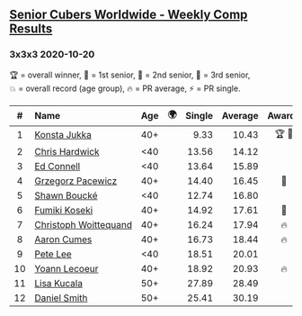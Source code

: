 <style>table {white-space: nowrap;}</style>
<link rel="stylesheet" type="text/css" href="/scw-comp/css/flags.css" />

## [Senior Cubers Worldwide - Weekly Comp Results](/scw-comp/results/)
### 3x3x3 2020-10-20

<span style="white-space: nowrap;">🏆 = overall winner</span>, <span style="white-space: nowrap;">🥇 = 1st senior</span>, <span style="white-space: nowrap;">🥈 = 2nd senior</span>, <span style="white-space: nowrap;">🥉 = 3rd senior</span>, <span style="white-space: nowrap;">💥 = overall record (age group)</span>, <span style="white-space: nowrap;">🔥 = PR average</span>, <span style="white-space: nowrap;">⚡ = PR single</span>.

| # | Name | Age | 🌍 | Single | Average | Awards | Solve 1 | Solve 2 | Solve 3 | Solve 4 | Solve 5 | Video |
| :--: | :-- | :--: | :--: | --: | --: | :--: | --: | --: | --: | --: | --: | :-- |
| 1 | [Konsta Jukka](../../persons/konsta_jukka/333.md) | 40+ | <i class="flag flag-FI" /> | 9.33 | 10.43 | 🏆 🥇 | 11.85 | 9.45 | 11.27 | 10.56 | 9.33 | [Desktop](https://www.facebook.com/events/1017705805364611/permalink/1021627524972439) / [Mobile](https://m.facebook.com/events/1017705805364611?view=permalink&id=1021627524972439) |
| 2 | [Chris Hardwick](../../persons/chris_hardwick/333.md) | <40 | <i class="flag flag-US" /> | 13.56 | 14.12 |  | 13.56 | 14.32 | 13.99 | 15.03 | 14.04 | [Desktop](https://www.facebook.com/events/1017705805364611/permalink/1020397585095433) / [Mobile](https://m.facebook.com/events/1017705805364611?view=permalink&id=1020397585095433) |
| 3 | [Ed Connell](../../persons/ed_connell/333.md) | <40 | <i class="flag flag-IE" /> | 13.64 | 15.89 |  | 16.57 | 18.03 | 13.64 | 15.10 | 16.00 | [Desktop](https://www.facebook.com/events/2855876438029747/permalink/2867546853529372) / [Mobile](https://m.facebook.com/events/2855876438029747?view=permalink&id=2867546853529372) |
| 4 | [Grzegorz Pacewicz](../../persons/grzegorz_pacewicz/333.md) | 40+ | <i class="flag flag-PL" /> | 14.40 | 16.45 | 🥈 | 17.78 | 17.86 | 14.40 | 15.72 | 15.84 | [Desktop](https://www.facebook.com/events/365280181488304/permalink/370245154325140) / [Mobile](https://m.facebook.com/events/365280181488304?view=permalink&id=370245154325140) |
| 5 | [Shawn Boucké](../../persons/shawn_boucke/333.md) | <40 | <i class="flag flag-US" /> | 12.74 | 16.80 |  | 18.31 | 12.74 | 16.31 | 15.88 | 18.20 | [Desktop](https://www.facebook.com/events/1017705805364611/permalink/1021091065026085) / [Mobile](https://m.facebook.com/events/1017705805364611?view=permalink&id=1021091065026085) |
| 6 | [Fumiki Koseki](../../persons/fumiki_koseki/333.md) | 40+ | <i class="flag flag-JP" /> | 14.92 | 17.61 | 🥉 | 18.00 | 29.38 | 18.69 | 14.92 | 16.15 | [Desktop](https://www.facebook.com/events/1017705805364611/permalink/1023559581445900) / [Mobile](https://m.facebook.com/events/1017705805364611?view=permalink&id=1023559581445900) |
| 7 | [Christoph Woittequand](../../persons/christoph_woittequand/333.md) | 40+ | <i class="flag flag-FR" /> | 16.24 | 17.94 | 🔥 | 17.91 | 17.05 | 18.85 | 31.07 | 16.24 | [Desktop](https://www.facebook.com/events/1017705805364611/permalink/1022736868194838) / [Mobile](https://m.facebook.com/events/1017705805364611?view=permalink&id=1022736868194838) |
| 8 | [Aaron Cumes](../../persons/aaron_cumes/333.md) | 40+ | <i class="flag flag-GB" /> | 16.73 | 18.44 | 🔥 | 16.73 | 22.03 | 18.52 | 18.83 | 17.97 | [Desktop](https://www.facebook.com/events/1017705805364611/permalink/1019115181890340) / [Mobile](https://m.facebook.com/events/1017705805364611?view=permalink&id=1019115181890340) |
| 9 | [Pete Lee](../../persons/pete_lee/333.md) | <40 | <i class="flag flag-GB" /> | 18.51 | 20.01 |  | 20.08 | 19.77 | 20.17 | 21.36 | 18.51 | [Desktop](https://www.facebook.com/events/1017705805364611/permalink/1022050951596763) / [Mobile](https://m.facebook.com/events/1017705805364611?view=permalink&id=1022050951596763) |
| 10 | [Yoann Lecoeur](../../persons/yoann_lecoeur/333.md) | 40+ | <i class="flag flag-FR" /> | 18.92 | 20.93 | 🔥 | 18.94 | 22.58 | 21.28 | 18.92 | 24.22 | [Desktop](https://www.facebook.com/events/1017705805364611/permalink/1022443291557529) / [Mobile](https://m.facebook.com/events/1017705805364611?view=permalink&id=1022443291557529) |
| 11 | [Lisa Kucala](../../persons/lisa_kucala/333.md) | 50+ | <i class="flag flag-US" /> | 27.89 | 28.49 |  | 28.37 | 35.97 | 28.98 | 28.13 | 27.89 | [Desktop](https://www.facebook.com/events/1017705805364611/permalink/1022046161597242) / [Mobile](https://m.facebook.com/events/1017705805364611?view=permalink&id=1022046161597242) |
| 12 | [Daniel Smith](../../persons/daniel_smith/333.md) | 50+ | <i class="flag flag-US" /> | 25.41 | 30.19 |  | 38.01 | 25.41 | 25.82 | 29.44 | 35.32 | [Desktop](https://www.facebook.com/events/1017705805364611/permalink/1023491131452745) / [Mobile](https://m.facebook.com/events/1017705805364611?view=permalink&id=1023491131452745) |

<!-- Global site tag (gtag.js) - Google Analytics -->
<script async src="https://www.googletagmanager.com/gtag/js?id=UA-86348435-3"></script>
<script>window.dataLayer = window.dataLayer || []; function gtag() {dataLayer.push(arguments);} gtag('js', new Date()); gtag('config', 'UA-86348435-3');</script>
